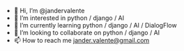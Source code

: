 - 👋 Hi, I’m @jandervalente
- 👀 I’m interested in python / django / AI
- 🌱 I’m currently learning python / django / AI / DialogFlow
- 💞️ I’m looking to collaborate on python / django / AI
- 📫 How to reach me jander.valente@gmail.com

<!---
jandervalente/jandervalente is a ✨ special ✨ repository because its `README.md` (this file) appears on your GitHub profile.
You can click the Preview link to take a look at your changes.
--->

